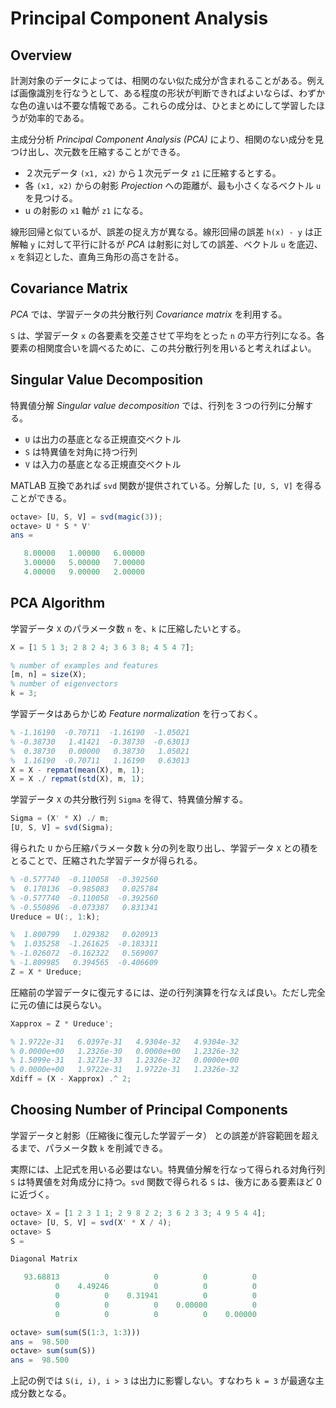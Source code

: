 # Principal Component Analysis

<script type="text/x-mathjax-config">
  MathJax.Hub.Config({ tex2jax: { inlineMath: [['$','$'], ["\\(","\\)"]] } });
</script>
<script type="text/javascript"
  src="https://cdn.mathjax.org/mathjax/latest/MathJax.js?config=TeX-AMS_HTML">
</script>

## Overview

計測対象のデータによっては、相関のない似た成分が含まれることがある。例えば画像識別を行なうとして、ある程度の形状が判断できればよいならば、わずかな色の違いは不要な情報である。これらの成分は、ひとまとめにして学習したほうが効率的である。

主成分分析 _Principal Component Analysis (PCA)_ により、相関のない成分を見つけ出し、次元数を圧縮することができる。

* ２次元データ `(x1, x2)` から１次元データ `z1` に圧縮するとする。
* 各 `(x1, x2)` からの射影 _Projection_ への距離が、最も小さくなるベクトル `u` を見つける。
* u の射影の `x1` 軸が `z1` になる。

線形回帰と似ているが、誤差の捉え方が異なる。線形回帰の誤差 `h(x) - y` は正解軸 `y` に対して平行に計るが _PCA_ は射影に対しての誤差、ベクトル `u` を底辺、`x` を斜辺とした、直角三角形の高さを計る。

## Covariance Matrix

_PCA_ では、学習データの共分散行列 _Covariance matrix_ を利用する。

<script type="math/tex; mode=display" id="MathJax-Element-pca_sigma">
S = \frac{1}{m} \sum_{i = 1}^{n} {(x^{(i)})(x^{(i)})^{T}} \\
S \in \mathbb{R}^{n \times n}
</script>

`S` は、学習データ `x` の各要素を交差させて平均をとった `n` の平方行列になる。各要素の相関度合いを調べるために、この共分散行列を用いると考えればよい。

## Singular Value Decomposition

特異値分解 _Singular value decomposition_ では、行列を３つの行列に分解する。

<script type="math/tex; mode=display" id="MathJax-Element-pca_svd">
M = U S V^{T}
</script>

* `U` は出力の基底となる正規直交ベクトル
* `S` は特異値を対角に持つ行列
* `V` は入力の基底となる正規直交ベクトル

MATLAB 互換であれば `svd` 関数が提供されている。分解した `[U, S, V]` を得ることができる。

```octave
octave> [U, S, V] = svd(magic(3));
octave> U * S * V'
ans =

   8.00000   1.00000   6.00000
   3.00000   5.00000   7.00000
   4.00000   9.00000   2.00000

```

## PCA Algorithm

学習データ `X` のパラメータ数 `n` を、`k` に圧縮したいとする。

```octave
X = [1 5 1 3; 2 8 2 4; 3 6 3 8; 4 5 4 7];

% number of examples and features
[m, n] = size(X);
% number of eigenvectors
k = 3;
```

学習データはあらかじめ _Feature normalization_ を行っておく。

```octave
% -1.16190  -0.70711  -1.16190  -1.05021
% -0.38730   1.41421  -0.38730  -0.63013
%  0.38730   0.00000   0.38730   1.05021
%  1.16190  -0.70711   1.16190   0.63013
X = X - repmat(mean(X), m, 1);
X = X ./ repmat(std(X), m, 1);
```

学習データ `X` の共分散行列 `Sigma` を得て、特異値分解する。

```octave
Sigma = (X' * X) ./ m;
[U, S, V] = svd(Sigma);
```

得られた `U` から圧縮パラメータ数 `k` 分の列を取り出し、学習データ `X` との積をとることで、圧縮された学習データが得られる。

```octave
% -0.577740  -0.110058  -0.392560
%  0.170136  -0.985083   0.025784
% -0.577740  -0.110058  -0.392560
% -0.550896  -0.073387   0.831341
Ureduce = U(:, 1:k);

%  1.800799   1.029382   0.020913
%  1.035258  -1.261625  -0.183311
% -1.026072  -0.162322   0.569007
% -1.809985   0.394565  -0.406609
Z = X * Ureduce;
```

圧縮前の学習データに復元するには、逆の行列演算を行なえば良い。ただし完全に元の値には戻らない。

```octave
Xapprox = Z * Ureduce';

% 1.9722e-31   6.0397e-31   4.9304e-32   4.9304e-32
% 0.0000e+00   1.2326e-30   0.0000e+00   1.2326e-32
% 1.5099e-31   1.3271e-33   1.2326e-32   0.0000e+00
% 0.0000e+00   1.9722e-31   1.9722e-31   1.2326e-32
Xdiff = (X - Xapprox) .^ 2;
```

## Choosing Number of Principal Components

学習データと射影（圧縮後に復元した学習データ） との誤差が許容範囲を超えるまで、パラメータ数 `k` を削減できる。

<script type="math/tex; mode=display" id="MathJax-Element-pca_choosing_k">
\frac{
  \frac{1}{m} \sum_{i = 1}^{m} \| x^{(i)} -  x^{(i)}_{ \text{approx} } \|^{2}
}{
  \frac{1}{m} \sum_{i = 1}^{m} \| x^{(i)} \|^{2}
} \leq 0.01
</script>

実際には、上記式を用いる必要はない。特異値分解を行なって得られる対角行列 `S` は特異値を対角成分に持つ。`svd` 関数で得られる `S` は、後方にある要素ほど 0 に近づく。

```octave
octave> X = [1 2 3 1 1; 2 9 8 2 2; 3 6 2 3 3; 4 9 5 4 4];
octave> [U, S, V] = svd(X' * X / 4);
octave> S
S =

Diagonal Matrix

   93.68813          0          0          0          0
          0    4.49246          0          0          0
          0          0    0.31941          0          0
          0          0          0    0.00000          0
          0          0          0          0    0.00000

octave> sum(sum(S(1:3, 1:3)))
ans =  98.500
octave> sum(sum(S))
ans =  98.500
```

上記の例では `S(i, i), i > 3` は出力に影響しない。すなわち `k = 3` が最適な主成分数となる。

<script type="math/tex; mode=display" id="MathJax-Element-pca_choosing_k_by_sigma">
\frac{ \sum_{i = 1}^{k} S_{i,i} }{ \sum_{i = 1}^{n} S_{i,i} } \geq 0.99
</script>
